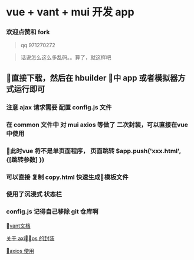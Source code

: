 # vue + vant + mui 开发 app

### 欢迎点赞和 fork

> qq 971270272

> 话说怎么这么多乱码。。算了，就这样吧

## 直接下载，然后在 hbuilder 中 app 或者模拟器方式运行即可


### 注意 ajax 请求需要 配置 config.js 文件
### 在 common 文件中 对 mui axios 等做了 二次封装，可以直接在vue中使用
### 此时vue 将不是单页面程序， 页面跳转 $app.push('xxx.html', {[跳转参数] })
### 可以直接 复制 copy.html 快速生成模板文件
### 使用了沉浸式 状态栏
### config.js 记得自己移除 git 仓库啊


[vant文档](https://youzan.github.io/vant/#/zh-CN/intro)

[关于 axios 的封装](https://github.com/shuliuzhenhua/vue-axios-util)

[axios 使用](https://ykloveyxk.github.io/2017/02/25/axios%E5%85%A8%E6%94%BB%E7%95%A5/)

